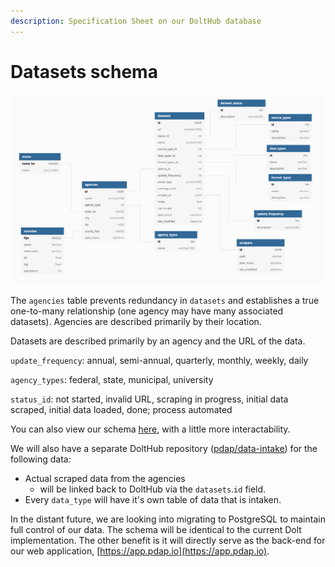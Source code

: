 ```yaml
---
description: Specification Sheet on our DoltHub database
---
```


# Datasets schema

![Current Database Schema \(as of 14 May 2021\)](../../../../.gitbook/assets/image%20%286%29.png)

  
The `agencies` table prevents redundancy in `datasets` and establishes a true one-to-many relationship \(one agency may have many associated datasets\). Agencies are described primarily by their location. 

Datasets are described primarily by an agency and the URL of the data.

`update_frequency`: annual, semi-annual, quarterly, monthly, weekly, daily

`agency_types`: federal, state, municipal, university

`status_id`: not started, invalid URL, scraping in progress, initial data scraped, initial data loaded, done; process automated

You can also view our schema [here](https://dbdiagram.io/d/607762c7b6aeb3052d90271b), with a little more interactability.





We will also have a separate DoltHub repository \([pdap/data-intake](https://www.dolthub.com/repositories/pdap/data-intake)\) for the following data:

* Actual scraped data from the agencies 
  * will be linked back to DoltHub via the `datasets`.`id` field.
* Every `data_type` will have it's own table of data that is intaken.

  
In the distant future, we are looking into migrating to PostgreSQL to maintain full control of our data. The schema will be identical to the current Dolt implementation. The other benefit is it will directly serve as the back-end for our web application, [https://app.pdap.io](https://app.pdap.io).

